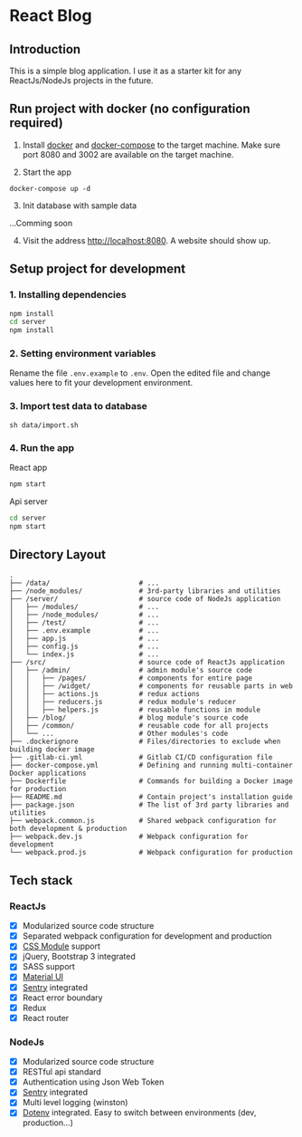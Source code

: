 # React Blog

## Introduction

This is a simple blog application. I use it as a starter kit for any ReactJs/NodeJs projects in the future.


## Run project with docker (no configuration required)

1. Install [docker](https://www.docker.com/community-edition) and [docker-compose](https://docs.docker.com/compose/install/) to the target machine. Make sure port 8080 and 3002 are available on the target machine.

2. Start the app

```
docker-compose up -d
```

3. Init database with sample data

...Comming soon

4. Visit the address [http://localhost:8080](http://localhost:8080). A website should show up.


## Setup project for development

### 1. Installing dependencies

``` bash
npm install
cd server
npm install
```

### 2. Setting environment variables

Rename the file `.env.example` to `.env`. Open the edited file and change values here to fit your development environment.

### 3. Import test data to database

```
sh data/import.sh
```

### 4. Run the app

React app

``` bash
npm start
```

Api server

``` bash
cd server
npm start
```

## Directory Layout

```
.
├── /data/                      # ...
├── /node_modules/              # 3rd-party libraries and utilities
├── /server/                    # source code of NodeJs application
│   ├── /modules/               # ...
│   ├── /node_modules/          # ...
│   ├── /test/                  # ...
│   ├── .env.example            # ...
│   ├── app.js                  # ...
│   ├── config.js               # ...
│   └── index.js                # ...
├── /src/                       # source code of ReactJs application
│   ├── /admin/                 # admin module's source code
│   │   ├── /pages/             # components for entire page
│   │   ├── /widget/            # components for reusable parts in web
│   │   ├── actions.js          # redux actions
│   │   ├── reducers.js         # redux module's reducer
│   │   ├── helpers.js          # reusable functions in module
│   ├── /blog/                  # blog module's source code
│   ├── /common/                # reusable code for all projects
│   └── ...                     # Other modules's code
├── .dockerignore               # Files/directories to exclude when building docker image
├── .gitlab-ci.yml              # Gitlab CI/CD configuration file
├── docker-compose.yml          # Defining and running multi-container Docker applications
├── Dockerfile                  # Commands for building a Docker image for production
├── README.md                   # Contain project's installation guide
├── package.json                # The list of 3rd party libraries and utilities
├── webpack.common.js           # Shared webpack configuration for both development & production
├── webpack.dev.js              # Webpack configuration for development
└── webpack.prod.js             # Webpack configuration for production
```

## Tech stack

### ReactJs

- [x] Modularized source code structure
- [x] Separated webpack configuration for development and production
- [x] [CSS Module](https://github.com/css-modules/css-modules) support
- [x] jQuery, Bootstrap 3 integrated
- [x] SASS support
- [x] [Material UI](http://www.material-ui.com/)
- [x] [Sentry](https://sentry.io/welcome/) integrated
- [x] React error boundary
- [x] Redux
- [x] React router

### NodeJs

- [x] Modularized source code structure
- [x] RESTful api standard
- [x] Authentication using Json Web Token
- [x] [Sentry](https://sentry.io/welcome/) integrated
- [x] Multi level logging (winston)
- [x] [Dotenv](https://www.npmjs.com/package/dotenv) integrated. Easy to switch between environments (dev, production...)
